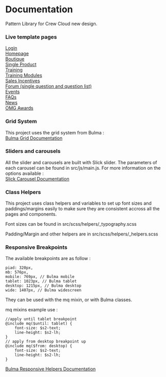 # Documentation

Pattern Library for Crew Cloud new design.
<h3>Live template pages</h3>
<a href="https://cosmosdigital.co.uk/crew-cloud/pages/login.php" target="_blank">Login</a><br/>
<a href="https://cosmosdigital.co.uk/crew-cloud/pages/homepage.php" target="_blank">Homepage</a><br/>
<a href="https://cosmosdigital.co.uk/crew-cloud/pages/boutique.php" target="_blank">Boutique</a><br/>
<a href="https://cosmosdigital.co.uk/crew-cloud/pages/product.php" target="_blank">Single Product</a><br/>
<a href="https://cosmosdigital.co.uk/crew-cloud/pages/training-academy.php" target="_blank">Training</a><br/>
<a href="https://cosmosdigital.co.uk/crew-cloud/pages/training-topic.php" target="_blank">Training Modules</a><br/>
<a href="https://cosmosdigital.co.uk/crew-cloud/pages/sales-incentives.php" target="_blank">Sales Incentives</a><br/>
<a href="https://cosmosdigital.co.uk/crew-cloud/pages/forum.php" target="_blank">Forum (single question and question list)</a><br/>
<a href="https://cosmosdigital.co.uk/crew-cloud/pages/events.php" target="_blank">Events</a><br/>
<a href="https://cosmosdigital.co.uk/crew-cloud/pages/faqs.php" target="_blank">FAQs</a><br/>
<a href="https://cosmosdigital.co.uk/crew-cloud/pages/news.php" target="_blank">News</a><br/>
<a href="https://cosmosdigital.co.uk/crew-cloud/pages/omg-awards.php" target="_blank">OMG Awards</a>

<h3>Grid System</h3>

This project uses the grid system from Bulma :<br/>
<a href="https://bulma.io/documentation/columns/" target="_blank">Bulma Grid Documentation</a>

<h3>Sliders and carousels</h3>

All the slider and carousels are built with Slick slider.
The parameters of each carousel can be found in src/js/main.js.
For more information on the options available :<br/>
<a href="https://kenwheeler.github.io/slick/" target="_blank">Slick Carousel Documentation</a>

<h3>Class Helpers</h3>

This project uses class helpers and variables to set up font sizes and paddings/margins easily to make sure they are consistent accross all the pages and components.

Font sizes can be found in src/scss/helpers/_typography.scss

Padding/Margin and other helpers are in src/scss/helpers/_helpers.scss

<h3>Responsive Breakpoints</h3>

The available breakpoints are as follow :

    piad: 320px,
    mb: 576px, 
    mobile: 769px, // Bulma mobile
    tablet: 1023px, // Bulma tablet
    desktop: 1215px, // Bulma desktop
    wide: 1407px, // Bulma widescreen

They can be used with the mq mixin, or with Bulma classes.

mq mixins example use :

    //apply until tablet breakpoint
    @include mq($until: tablet) {
        font-size: $s2-text;
        line-height: $s2-lh;
    }
    // apply from desktop breakpoint up
    @include mq($from: desktop) {
        font-size: $s2-text;
        line-height: $s2-lh;
    }

<a href="https://bulma.io/documentation/modifiers/responsive-helpers/" target="_blank">Bulma Responsive Helpers Documentation</a>